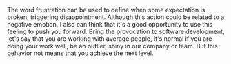 The word frustration can be used to define when some expectation is broken, triggering disappointment. 
Although this action could be related to a negative emotion, I also can think that it's a good opportunity to use this feeling to push you forward. 
Bring the provocation to software development, let's say that you are working with average people, it's normal if you are doing your work well, be an outlier, shiny in our company or team. But this behavior not means that you achieve the next level. 